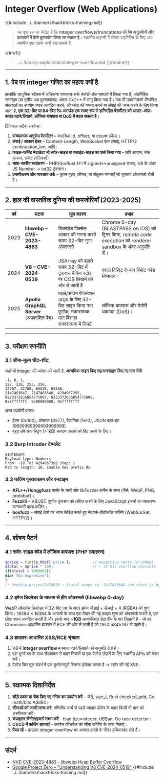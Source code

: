 # Integer Overflow (Web Applications)

{{#include ../../banners/hacktricks-training.md}}

> यह पृष्ठ इस पर केंद्रित है कि **integer overflows/truncations को वेब अनुप्रयोगों और ब्राउज़रों में कैसे दुरुपयोग किया जा सकता है**।  स्थानीय बाइनरी में शोषण प्राइमिटिव के लिए आप समर्पित पृष्ठ पढ़ना जारी रख सकते हैं:
>
>
{{#ref}}
> ../../binary-exploitation/integer-overflow.md
> {{#endref}}

---

## 1. वेब पर integer गणित का महत्व क्यों है

हालांकि आधुनिक स्टैक्स में अधिकांश व्यवसाय-तर्क *मेमोरी-सेफ* भाषाओं में लिखा गया है, अंतर्निहित रनटाइम (या तृतीय-पक्ष पुस्तकालय) अंततः C/C++ में लागू किया गया है।  जब भी उपयोगकर्ता-नियंत्रित संख्याओं का उपयोग बफर आवंटित करने, ऑफसेट की गणना करने या लंबाई की जांच करने के लिए किया जाता है, **एक 32-बिट या 64-बिट रैप-अराउंड एक स्पष्ट रूप से हानिरहित पैरामीटर को आउट-ऑफ-बाउंड पढ़ने/लिखने, लॉजिक बायपास या DoS में बदल सकता है**।

टिपिकल अटैक सरफेस:

1. **संख्यात्मक अनुरोध पैरामीटर** – क्लासिक id, offset, या count फ़ील्ड।
2. **लंबाई / आकार हेडर** – Content-Length, WebSocket फ्रेम लंबाई, HTTP/2 continuation_len, आदि।
3. **फाइल-फॉर्मेट मेटाडेटा जो सर्वर-साइड या क्लाइंट-साइड पर पार्स किया गया** – छवि आयाम, चंक आकार, फ़ॉन्ट तालिकाएँ।
4. **भाषा-स्तरीय रूपांतरण** – PHP/Go/Rust FFI में signed↔unsigned कास्ट, V8 के अंदर JS Number → int32 ट्रंकशन।
5. **प्रमाणीकरण और व्यवसाय तर्क** – कूपन मूल्य, कीमत, या संतुलन गणनाएँ जो चुपचाप ओवरफ्लो होती हैं।

---

## 2. हाल की वास्तविक दुनिया की कमजोरियाँ (2023-2025)

| वर्ष | घटक | मूल कारण | प्रभाव |
|------|-----------|-----------|--------|
| 2023 | **libwebp – CVE-2023-4863** | डिकोडेड पिक्सेल आकार की गणना करते समय 32-बिट गुणा ओवरफ्लो | Chrome 0-day (BLASTPASS on iOS) को ट्रिगर किया, *remote code execution* को renderer sandbox के अंदर अनुमति दी।  |
| 2024 | **V8 – CVE-2024-0519** | JSArray को बढ़ाते समय 32-बिट में ट्रंकशन बैकिंग स्टोर पर OOB लिखने की ओर ले जाती है | एकल विज़िट के बाद रिमोट कोड निष्पादन।  |
| 2025 | **Apollo GraphQL Server** (अप्रकाशित पैच) | पहले/अंतिम पेजिनेशन args के लिए 32-बिट साइन किया गया पूर्णांक; नकारात्मक मान विशाल सकारात्मक में लिपटे | लॉजिक बायपास और मेमोरी थकावट (DoS)। |

---

## 3. परीक्षण रणनीति

### 3.1 सीमा-मूल्य चीट-शीट

जहाँ भी integer की अपेक्षा की जाती है, **अत्यधिक साइन किए गए/अनसाइन किए गए मान भेजें**:
```
-1, 0, 1,
127, 128, 255, 256,
32767, 32768, 65535, 65536,
2147483647, 2147483648, 4294967295,
9223372036854775807, 9223372036854775808,
0x7fffffff, 0x80000000, 0xffffffff
```
अन्य उपयोगी प्रारूप:
* हेक्स (0x100), ऑक्टल (0377), वैज्ञानिक (1e10), JSON बड़ा-इंट (9999999999999999999).
* बहुत लंबे अंक स्ट्रिंग (>1kB) कस्टम पार्सर्स को हिट करने के लिए।

### 3.2 Burp Intruder टेम्पलेट
```
§INTEGER§
Payload type: Numbers
From: -10 To: 4294967300 Step: 1
Pad to length: 10, Enable hex prefix 0x
```
### 3.3 फज़िंग पुस्तकालय और रनटाइम

* **AFL++/Honggfuzz** पार्सर के चारों ओर libFuzzer हार्नेस के साथ (जैसे, WebP, PNG, protobuf)।
* **Fuzzilli** – V8/JSC पूर्णांक ट्रंकशन को लक्षित करने के लिए JavaScript इंजनों का व्याकरण-जानकारी वाला फज़िंग।
* **boofuzz** – लंबाई क्षेत्रों पर ध्यान केंद्रित करते हुए नेटवर्क-प्रोटोकॉल फज़िंग (WebSocket, HTTP/2)।

---

## 4. शोषण पैटर्न

### 4.1 सर्वर-साइड कोड में लॉजिक बायपास (PHP उदाहरण)
```php
$price = (int)$_POST['price'];          // expecting cents (0-10000)
$total = $price * 100;                  // ← 32-bit overflow possible
if($total > 1000000){
die('Too expensive');
}
/* Sending price=21474850 → $total wraps to ‑2147483648 and check is bypassed */
```
### 4.2 इमेज डिकोडर के माध्यम से हीप ओवरफ्लो (libwebp 0-day)
WebP लॉसलेस डिकोडर ने 32-बिट int के अंदर इमेज चौड़ाई × ऊँचाई × 4 (RGBA) को गुणा किया। 16384 × 16384 के आयामों के साथ एक तैयार की गई फ़ाइल गुणा को ओवरफ्लो करती है, एक छोटा बफर आवंटित करती है और इसके बाद **~1GB** अव्यवस्थित डेटा हीप के पार लिखती है - जो हर Chromium-आधारित ब्राउज़र में RCE की ओर ले जाती है जो 116.0.5845.187 से पहले है।

### 4.3 ब्राउज़र-आधारित XSS/RCE श्रृंखला
1. V8 में **Integer overflow** मनमाना पढ़ने/लिखने की अनुमति देता है।
2. एक दूसरे बग के साथ सैंडबॉक्स से बाहर निकलें या एक पेलोड छोड़ने के लिए स्थानीय APIs को कॉल करें।
3. पेलोड फिर मूल संदर्भ में एक दुर्भावनापूर्ण स्क्रिप्ट इंजेक्ट करता है → स्टोर की गई XSS।

---

## 5. रक्षात्मक दिशानिर्देश

1. **चौड़े प्रकार या चेक किए गए गणित का उपयोग करें** – जैसे, size_t, Rust checked_add, Go math/bits.Add64।
2. **सीमाओं को जल्दी मान्य करें**: गणितीय कार्य से पहले व्यापार डोमेन के बाहर किसी भी मान को अस्वीकार करें।
3. **कंपाइलर सैनीटाइजर्स सक्षम करें**: -fsanitize=integer, UBSan, Go race detector।
4. **CI/CD में फज़िंग अपनाएं** – कवरेज फीडबैक को सीमा कॉर्पोरा के साथ मिलाएं।
5. **पैच्ड रहें** – ब्राउज़र integer overflow बग अक्सर हफ्तों के भीतर हथियारबंद होते हैं।

---

## संदर्भ

* [NVD CVE-2023-4863 – libwebp Heap Buffer Overflow](https://nvd.nist.gov/vuln/detail/CVE-2023-4863)
* [Google Project Zero – "Understanding V8 CVE-2024-0519"](https://googleprojectzero.github.io/)
{{#include ../../banners/hacktricks-training.md}}
